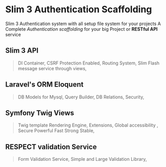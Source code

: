 # Slim 3 Authentication Scaffolding
Slim 3 Authentication system with all setup file system for your projects
A Complete *Authentication scaffolding* for your big Project or **RESTful API** service
## Slim 3 API
> DI Container,
> CSRF Protection Enabled,
> Routing System,
> Slim Flash message service through views,
## Laravel's ORM Eloquent
> DB Models for Mysql,
> Query Builder,
> DB Relations,
> Security,
## Symfony Twig Views
> Twig template Rendering Engine,
> Extensions,
> Global accessibility ,
> Secure Powerful Fast Strong Stable,
## RESPECT validation Service
> Form Validation Service,
> Simple and Large Validation Library,
